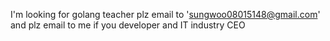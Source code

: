 I'm looking for golang teacher
plz email to 'sungwoo08015148@gmail.com'
and plz email to me if you developer and IT industry CEO
